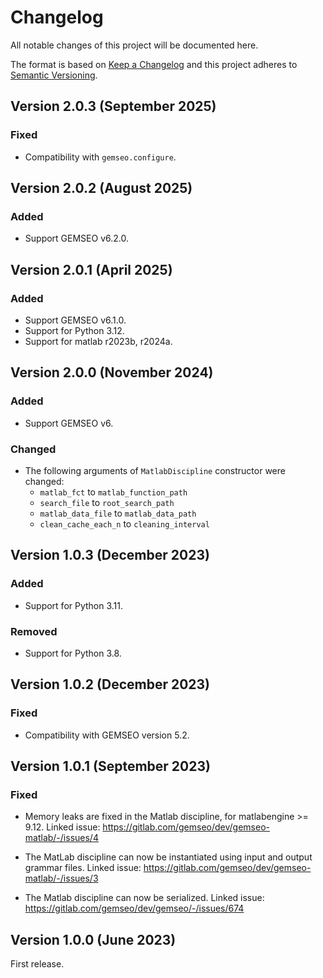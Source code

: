<!--
Copyright 2021 IRT Saint Exupéry, https://www.irt-saintexupery.com

This work is licensed under the Creative Commons Attribution-ShareAlike 4.0
International License. To view a copy of this license, visit
http://creativecommons.org/licenses/by-sa/4.0/ or send a letter to Creative
Commons, PO Box 1866, Mountain View, CA 94042, USA.
-->

<!--
Changelog titles are:
- Added: for new features.
- Changed: for changes in existing functionality.
- Deprecated: for soon-to-be removed features.
- Removed: for now removed features.
- Fixed: for any bug fixes.
- Security: in case of vulnerabilities.
-->

# Changelog

All notable changes of this project will be documented here.

The format is based on
[Keep a Changelog](https://keepachangelog.com/en/1.0.0)
and this project adheres to
[Semantic Versioning](https://semver.org/spec/v2.0.0.html).

## Version 2.0.3 (September 2025)

### Fixed

- Compatibility with `gemseo.configure`.

## Version 2.0.2 (August 2025)

### Added

- Support GEMSEO v6.2.0.

## Version 2.0.1 (April 2025)

### Added

- Support GEMSEO v6.1.0.
- Support for Python 3.12.
- Support for matlab r2023b, r2024a.

## Version 2.0.0 (November 2024)

### Added

- Support GEMSEO v6.

### Changed

- The following arguments of `MatlabDiscipline` constructor were changed:
  - `matlab_fct` to `matlab_function_path`
  - `search_file` to `root_search_path`
  - `matlab_data_file` to `matlab_data_path`
  - `clean_cache_each_n` to `cleaning_interval`

## Version 1.0.3 (December 2023)

### Added

- Support for Python 3.11.

### Removed

- Support for Python 3.8.

## Version 1.0.2 (December 2023)

### Fixed

- Compatibility with GEMSEO version 5.2.

## Version 1.0.1 (September 2023)

### Fixed

- Memory leaks are fixed in the Matlab discipline,
for matlabengine >= 9.12.
Linked issue:
<https://gitlab.com/gemseo/dev/gemseo-matlab/-/issues/4>

- The MatLab discipline can now be instantiated using input and output
grammar files. Linked issue:
<https://gitlab.com/gemseo/dev/gemseo-matlab/-/issues/3>

- The Matlab discipline can now be serialized. Linked issue:
<https://gitlab.com/gemseo/dev/gemseo/-/issues/674>

## Version 1.0.0 (June 2023)

First release.

